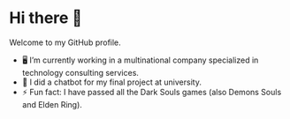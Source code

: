 # Hi there 👋
Welcome to my GitHub profile.

- 🖥️ I’m currently working in a multinational company specialized in technology consulting services.
- 🤖 I did a chatbot for my final project at university.
- ⚡ Fun fact: I have passed all the Dark Souls games (also Demons Souls and Elden Ring).
